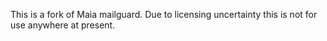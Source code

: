 This is a fork of Maia mailguard.
Due to licensing uncertainty this is not for use anywhere at present.
